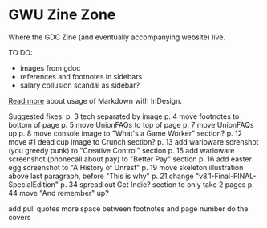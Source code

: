 # GWU Zine Zone

Where the GDC Zine (and eventually accompanying website) live.

TO DO:

- images from gdoc
- references and footnotes in sidebars
- salary collusion scandal as sidebar?

[Read more](https://github.com/jgm/pandoc/wiki/Importing-Markdown-in-InDesign)
about usage of Markdown with InDesign.

Suggested fixes:
p. 3 tech separated by image
p. 4 move footnotes to bottom of page
p. 5 move UnionFAQs to top of page
p. 7 move UnionFAQs up
p. 8 move console image to "What's a Game Worker" section?
p. 12 move #1 dead cup image to Crunch section?
p. 13 add warioware screnshot (you greedy punk) to "Creative Control" section
p. 15 add warioware screenshot (phonecall about pay) to "Better Pay" section
p. 16 add easter egg screenshot to "A History of Unrest"
p. 19 move skeleton illustration above last paragraph, before "This is why"
p. 21 change "v8.1-Final-FINAL-SpecialEdition"
p. 34 spread out Get Indie? section to only take 2 pages
p. 44 move "And remember" up?

add pull quotes
more space between footnotes and page number
do the covers
